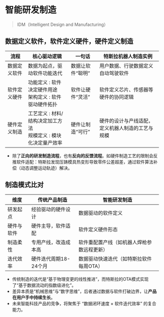 # 智能研发制造
> IDM（Intelligent Design and Manufacturing）

## 数据定义软件，软件定义硬件，硬件定义制造

| 流程 | 核心驱动逻辑 | 一句话 | 特斯拉机器人制造实例 |
| - | - | - | - |
| 数据定义软件 | 数据为起点，驱动软件功能迭代 | 数据让软件“聪明” | 用户数据、行驶数据定义自动驾驶软件 |
| 软件定义硬件 |  功能定义 : 软件决定硬件用途 <br/> 架构定义 : 软件驱动硬件拓扑 | 软件让硬件“灵活” | 软件定义芯片、传感器等硬件的协同逻辑 |
| 硬件定义制造 | 工艺定义 : 材料/结构决定加工方法 <br/> 规模定义 : 模块化决定量产效率 | 硬件让制造“可行” | 硬件的设计与产线适配，定义机器人制造的工艺与规模 |

* 除了**正向的研发制造流程**，也有**反向的反馈流程**。如硬件制造工艺的限制会反推软件适配：特斯拉发现压铸模具热变形导致零件公差超差，通过软件算法补偿（动态调整运动轨迹）解决。

## 制造模式比对
| 维度 | 传统产品制造 | 智能研发制造 |
| - | - | - |
| 研发起点 | 经验驱动的硬件设计 | 数据驱动的软件定义 |
| 硬件与软件 | 硬件主导，软件适配 | 软件定义硬件形态 |
| 制造柔性 | 专用产线，改造成本高 | 软件重配置产线（如机器人焊枪参数远程更新） |
| 迭代效率 | 硬件迭代周期18-24个月 | 数据驱动快速迭代（如特斯拉软件每周OTA） |

* 传统制造的迭代是“基于物理变更的线性推进”，而特斯拉的OTA模式实现了“基于数据流动的指数级进化”。
* 差异本质是“机械思维”与“数字思维”，后者通过数据与软件打破边界，让**产品在用户手中持续生长**。
* 未来智能科技产品的竞争，将聚焦于 “数据闭环速度 × 软件迭代效率” 的复合能力。